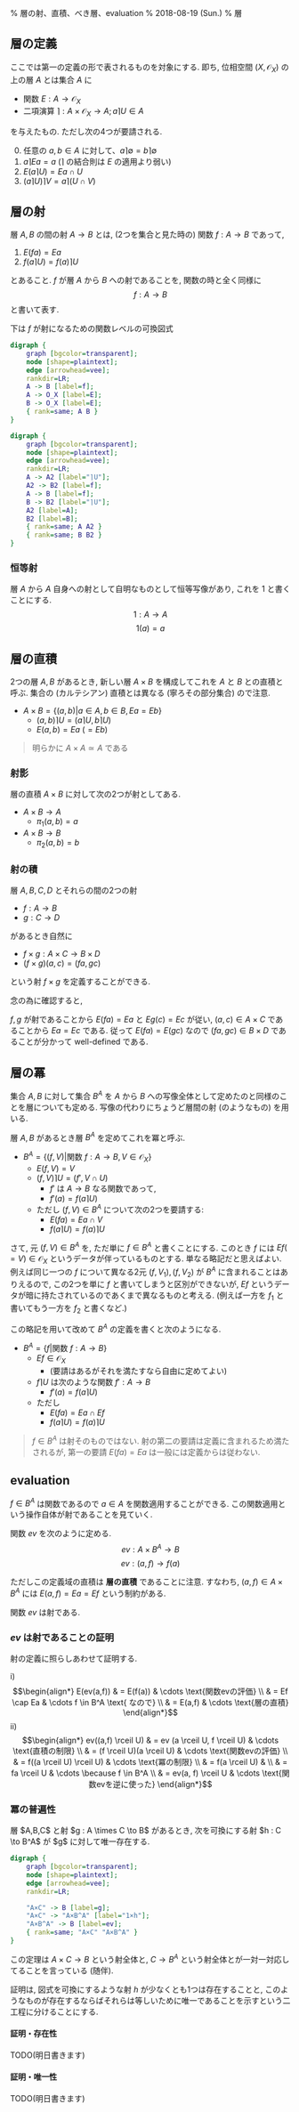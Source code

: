 % 層の射、直積、べき層、evaluation
% 2018-08-19 (Sun.)
% 層

## 層の定義

ここでは第一の定義の形で表されるものを対象にする.
即ち, 位相空間 $(X, \mathcal O_X)$ の上の層 $A$ とは集合 $A$ に

- 関数 $E : A \to \mathcal O_X$
- 二項演算 $\rceil : A \times \mathcal O_X \to A; a \rceil U \in A$

を与えたもの.
ただし次の4つが要請される.

0. 任意の $a, b \in A$ に対して、$a \rceil \emptyset = b \rceil \emptyset$
1. $a \rceil Ea = a$ ($\rceil$ の結合則は $E$ の適用より弱い)
2. $E (a \rceil U) = E a \cap U$
3. $(a \rceil U) \rceil V = a \rceil (U \cap V)$

## 層の射

層 $A, B$ の間の射 $A \to B$ とは, (2つを集合と見た時の) 関数 $f : A \to B$ であって,

1. $E(fa) = Ea$
1. $f(a \rceil U) = f(a) \rceil U$

とあること.
$f$ が層 $A$ から $B$ への射であることを, 関数の時と全く同様に
$$f : A \to B$$
と書いて表す.

下は $f$ が射になるための関数レベルの可換図式

```dot
digraph {
    graph [bgcolor=transparent];
    node [shape=plaintext];
    edge [arrowhead=vee];
    rankdir=LR;
    A -> B [label=f];
    A -> O_X [label=E];
    B -> O_X [label=E];
    { rank=same; A B }
}
```
```dot
digraph {
    graph [bgcolor=transparent];
    node [shape=plaintext];
    edge [arrowhead=vee];
    rankdir=LR;
    A -> A2 [label="⌉U"];
    A2 -> B2 [label=f];
    A -> B [label=f];
    B -> B2 [label="⌉U"];
    A2 [label=A];
    B2 [label=B];
    { rank=same; A A2 }
    { rank=same; B B2 }
}
```

### 恒等射

層 $A$ から $A$ 自身への射として自明なものとして恒等写像があり, これを $1$ と書くことにする.
$$1 : A \to A$$
$$1(a) = a$$

## 層の直積

2つの層 $A, B$ があるとき, 新しい層 $A \times B$ を構成してこれを $A$ と $B$ との直積と呼ぶ.
集合の (カルテシアン) 直積とは異なる (寧ろその部分集合) ので注意.

- $A \times B = \{ (a, b) | a \in A, b \in B, Ea = Eb \}$
    - $(a, b) \rceil U = (a \rceil U, b \rceil U)$
    - $E(a, b) = Ea ~(= Eb)$

> 明らかに $A \times A \simeq A$ である

### 射影

層の直積 $A \times B$ に対して次の2つが射としてある.

- $A \times B \to A$
    - $\pi_1 (a, b) = a$
- $A \times B \to B$
    - $\pi_2 (a, b) = b$

### 射の積

層 $A,B,C,D$ とそれらの間の2つの射

- $f: A \to B$
- $g: C \to D$

があるとき自然に

- $f \times g : A \times C \to B \times D$
- $(f \times g)(a, c) = (f a, g c)$

という射 $f \times g$ を定義することができる.

念の為に確認すると,

$f,g$ が射であることから $E(f a) = Ea$ と $E g(c) = Ec$ が従い,
$(a,c) \in A \times C$ であることから $Ea=Ec$ である.
従って $E(f a)=E(g c)$ なので
$(f a, g c) \in B \times D$ であることが分かって well-defined である.

## 層の冪

集合 $A, B$ に対して集合 $B^A$ を $A$ から $B$ への写像全体として定めたのと同様のことを層についても定める.
写像の代わりにちょうど層間の射 (のようなもの) を用いる.

層 $A, B$ があるとき層 $B^A$ を定めてこれを冪と呼ぶ.

- $B^A = \{ (f, V) | \text{関数}~f : A \to B, V \in \mathcal O_X \}$
    - $E(f,V) = V$
    - $(f,V) \rceil U = (f', V \cap U)$
        - $f'$ は $A \to B$ なる関数であって,
        - $f'(a) = f(a \rceil U)$
    - ただし $(f, V) \in B^A$ について次の2つを要請する:
        - $E(fa) = Ea \cap V$
        - $f(a \rceil U) = f(a) \rceil U$

さて, 元 $(f,V) \in B^A$ を, ただ単に $f \in B^A$ と書くことにする.
このとき $f$ には $Ef (=V) \in \mathcal O_X$ というデータが伴っているものとする.
単なる略記だと思えばよい.
例えば同じ一つの $f$ について異なる2元 $(f, V_1), (f, V_2)$ が $B^A$ に含まれることはありえるので,
この2つを単に $f$ と書いてしまうと区別ができないが, $Ef$ というデータが暗に持たされているのであくまで異なるものと考える.
(例えば一方を $f_1$ と書いてもう一方を $f_2$ と書くなど.)

この略記を用いて改めて $B^A$ の定義を書くと次のようになる.

- $B^A = \{ f | \text{関数}~f : A \to B \}$
    - $Ef \in \mathcal O_X$
        - (要請はあるがそれを満たすなら自由に定めてよい)
    - $f \rceil U$ は次のような関数 $f' : A \to B$
        - $f'(a) = f(a \rceil U)$
    - ただし
        - $E(fa) = Ea \cap Ef$
        - $f(a \rceil U) = f(a) \rceil U$

> $f \in B^A$ は射そのものではない.
> 射の第二の要請は定義に含まれるため満たされるが, 第一の要請 $E(fa)=Ea$ は一般には定義からは従わない.

## evaluation

$f \in B^A$ は関数であるので $a \in A$ を関数適用することができる.
この関数適用という操作自体が射であることを見ていく.

関数 $ev$ を次のように定める.
$$ev : A \times B^A \to B$$
$$ev : (a, f) \to f(a)$$

ただしこの定義域の直積は **層の直積** であることに注意.
すなわち, $(a,f) \in A \times B^A$ には $E(a,f)=Ea=Ef$ という制約がある.

関数 $ev$ は射である.

### $ev$ は射であることの証明

射の定義に照らしあわせて証明する.

i)
$$\begin{align*}
E(ev(a,f))
& = E(f(a))     & \cdots \text{関数evの評価} \\
& = Ef \cap Ea  & \cdots f \in B^A \text{ なので} \\
& = E(a,f)      & \cdots \text{層の直積}
\end{align*}$$
ii)
$$\begin{align*}
ev((a,f) \rceil U)
& = ev (a \rceil U, f \rceil U) & \cdots \text{直積の制限} \\
& = (f \rceil U)(a \rceil U)    & \cdots \text{関数evの評価} \\
& = f((a \rceil U) \rceil U)    & \cdots \text{冪の制限} \\
& = f(a \rceil U)     & \\
& = fa \rceil U       & \cdots \because f \in B^A \\
& = ev(a, f) \rceil U & \cdots \text{関数evを逆に使った}
\end{align*}$$

### 冪の普遍性

<div class=thm>
層 $A,B,C$ と射 $g : A \times C \to B$ があるとき, 次を可換にする射 $h : C \to B^A$ が $g$ に対して唯一存在する.

```dot
digraph {
    graph [bgcolor=transparent];
    node [shape=plaintext];
    edge [arrowhead=vee];
    rankdir=LR;

    "A×C" -> B [label=g];
    "A×C" -> "A×B^A" [label="1×h"];
    "A×B^A" -> B [label=ev];
    { rank=same; "A×C" "A×B^A" }
}
```
</div>

この定理は $A\times C \to B$ という射全体と, $C \to B^A$ という射全体とが一対一対応してることを言っている (随伴).

証明は, 図式を可換にするような射 $h$ が少なくとも1つは存在することと, このようなものが存在するならばそれらは等しいために唯一であることを示すという二工程に分けることにする.

#### 証明・存在性

TODO(明日書きます)

#### 証明・唯一性

TODO(明日書きます)
